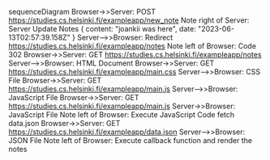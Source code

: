 sequenceDiagram
Browser->>Server: POST https://studies.cs.helsinki.fi/exampleapp/new_note
Note right of Server: Server Update Notes { content: "joankii was here", date: "2023-06-13T02:57:39.158Z" }
Server-->>Browser: Redirect https://studies.cs.helsinki.fi/exampleapp/notes
Note left of Browser: Code 302
Browser->>Server: GET https://studies.cs.helsinki.fi/exampleapp/notes
Server-->>Browser: HTML Document
Browser->>Server: GET https://studies.cs.helsinki.fi/exampleapp/main.css
Server-->>Browser: CSS File
Browser->>Server: GET https://studies.cs.helsinki.fi/exampleapp/main.js
Server-->>Browser: JavaScript File
Browser->>Server: GET https://studies.cs.helsinki.fi/exampleapp/main.js
Server->>Browser: JavaScript File
Note left of Browser: Execute JavaScript Code fetch data.json
Browser->>Server: GET https://studies.cs.helsinki.fi/exampleapp/data.json
Server-->>Browser: JSON File
Note left of Browser: Execute callback function and render the notes 
